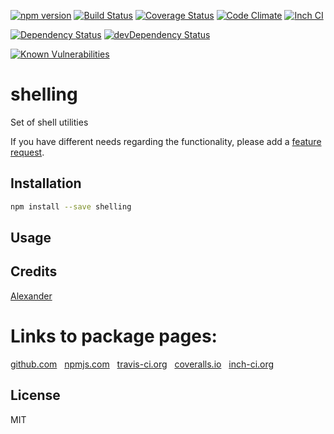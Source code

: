 [![npm version](https://badge.fury.io/js/shelling.svg)](http://badge.fury.io/js/shelling)
[![Build Status](https://travis-ci.org/alykoshin/shelling.svg)](https://travis-ci.org/alykoshin/shelling)
[![Coverage Status](https://coveralls.io/repos/alykoshin/shelling/badge.svg?branch=master&service=github)](https://coveralls.io/github/alykoshin/shelling?branch=master)
[![Code Climate](https://codeclimate.com/github/alykoshin/shelling/badges/gpa.svg)](https://codeclimate.com/github/alykoshin/shelling)
[![Inch CI](https://inch-ci.org/github/alykoshin/shelling.svg?branch=master)](https://inch-ci.org/github/alykoshin/shelling)

[![Dependency Status](https://david-dm.org/alykoshin/shelling/status.svg)](https://david-dm.org/alykoshin/shelling#info=dependencies)
[![devDependency Status](https://david-dm.org/alykoshin/shelling/dev-status.svg)](https://david-dm.org/alykoshin/shelling#info=devDependencies)

[![Known Vulnerabilities](https://snyk.io/test/github/alykoshin/shelling/badge.svg)](https://snyk.io/test/github/alykoshin/shelling)


# shelling

Set of shell utilities


If you have different needs regarding the functionality, please add a [feature request](https://github.com/alykoshin/shelling/issues).


## Installation

```sh
npm install --save shelling
```

## Usage


## Credits
[Alexander](https://github.com/alykoshin/)


# Links to package pages:

[github.com](https://github.com/alykoshin/shelling) &nbsp; [npmjs.com](https://www.npmjs.com/package/shelling) &nbsp; [travis-ci.org](https://travis-ci.org/alykoshin/shelling) &nbsp; [coveralls.io](https://coveralls.io/github/alykoshin/shelling) &nbsp; [inch-ci.org](https://inch-ci.org/github/alykoshin/shelling)


## License

MIT
